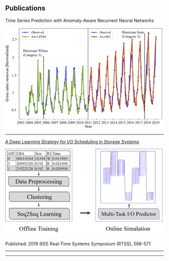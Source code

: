 ## Publications

Time Series Prediction with Anomaly-Aware Recurrent Neural Networks

<img src="images/Hurricane.PNG?raw=true" width="500"/>


---

[A Deep Learning Strategy for I/O Scheduling in Storage Systems](https://ieeexplore.ieee.org/abstract/document/9052144)

<img src="images/io.png?raw=true"  width="500"/>

Published: 2019 IEEE Real-Time Systems Symposium (RTSS), 568-571	

---


---

